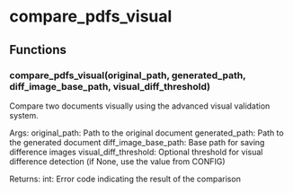 # compare_pdfs_visual

## Functions

### compare_pdfs_visual(original_path, generated_path, diff_image_base_path, visual_diff_threshold)

Compare two documents visually using the advanced visual validation system.

Args:
    original_path: Path to the original document
    generated_path: Path to the generated document
    diff_image_base_path: Base path for saving difference images
    visual_diff_threshold: Optional threshold for visual difference detection
                          (if None, use the value from CONFIG)

Returns:
    int: Error code indicating the result of the comparison

